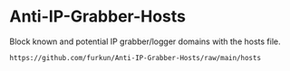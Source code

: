 # Anti-IP-Grabber-Hosts
Block known and potential IP grabber/logger domains with the hosts file.

```sh
https://github.com/furkun/Anti-IP-Grabber-Hosts/raw/main/hosts
```
